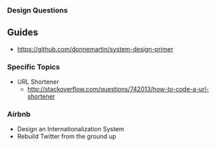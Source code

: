 ### Design Questions

## Guides

- https://github.com/donnemartin/system-design-primer

### Specific Topics

- URL Shortener
  - http://stackoverflow.com/questions/742013/how-to-code-a-url-shortener

### Airbnb

- Design an Internationalization System
- Rebuild Twitter from the ground up

